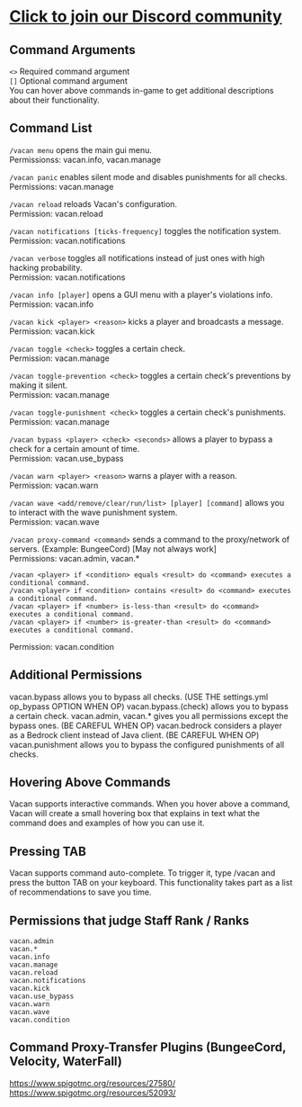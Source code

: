 # <a href="https://www.idealistic.ai/discord/vacan">Click to join our Discord community</a>

## Command Arguments
``<>`` Required command argument<br>
``[]`` Optional command argument<br>
You can hover above commands in-game to get additional descriptions about their functionality.


## Command List

``/vacan menu`` opens the main gui menu.<br>
Permissionss: vacan.info, vacan.manage

``/vacan panic`` enables silent mode and disables punishments for all checks.<br>
Permissions: vacan.manage

``/vacan reload`` reloads Vacan's configuration.<br>
Permission: vacan.reload

``/vacan notifications [ticks-frequency]`` toggles the notification system.<br>
Permission: vacan.notifications

``/vacan verbose`` toggles all notifications instead of just ones with high hacking probability.<br>
Permission: vacan.notifications

``/vacan info [player]`` opens a GUI menu with a player's violations info.<br>
Permission: vacan.info

``/vacan kick <player> <reason>`` kicks a player and broadcasts a message.<br>
Permission: vacan.kick

``/vacan toggle <check>`` toggles a certain check.<br>
Permission: vacan.manage

``/vacan toggle-prevention <check>`` toggles a certain check's preventions by making it silent.<br>
Permission: vacan.manage

``/vacan toggle-punishment <check>`` toggles a certain check's punishments.<br>
Permission: vacan.manage

``/vacan bypass <player> <check> <seconds>`` allows a player to bypass a check for a certain amount of time.<br>
Permission: vacan.use_bypass

``/vacan warn <player> <reason>`` warns a player with a reason.<br>
Permission: vacan.warn

``/vacan wave <add/remove/clear/run/list> [player] [command]`` allows you to interact with the wave punishment system.<br>
Permission: vacan.wave

``/vacan proxy-command <command>`` sends a command to the proxy/network of servers. (Example: BungeeCord) [May not always work]<br>
Permissions: vacan.admin, vacan.*

```
/vacan <player> if <condition> equals <result> do <command> executes a conditional command.
/vacan <player> if <condition> contains <result> do <command> executes a conditional command.
/vacan <player> if <number> is-less-than <result> do <command> executes a conditional command.
/vacan <player> if <number> is-greater-than <result> do <command> executes a conditional command.
```
Permission: vacan.condition


## Additional Permissions
vacan.bypass allows you to bypass all checks. (USE THE settings.yml op_bypass OPTION WHEN OP)
vacan.bypass.(check) allows you to bypass a certain check.
vacan.admin, vacan.* gives you all permissions except the bypass ones. (BE CAREFUL WHEN OP)
vacan.bedrock considers a player as a Bedrock client instead of Java client. (BE CAREFUL WHEN OP)
vacan.punishment allows you to bypass the configured punishments of all checks.


## Hovering Above Commands
Vacan supports interactive commands. When you hover above a command, Vacan will create a small hovering box that explains in text what the command does and examples of how you can use it.


## Pressing TAB
Vacan supports command auto-complete. To trigger it, type /vacan and press the button TAB on your keyboard. This functionality takes part as a list of recommendations to save you time.


## Permissions that judge Staff Rank / Ranks
```
vacan.admin
vacan.*
vacan.info
vacan.manage
vacan.reload
vacan.notifications
vacan.kick
vacan.use_bypass
vacan.warn
vacan.wave
vacan.condition
```

## Command Proxy-Transfer Plugins (BungeeCord, Velocity, WaterFall)
https://www.spigotmc.org/resources/27580/<br>
https://www.spigotmc.org/resources/52093/

